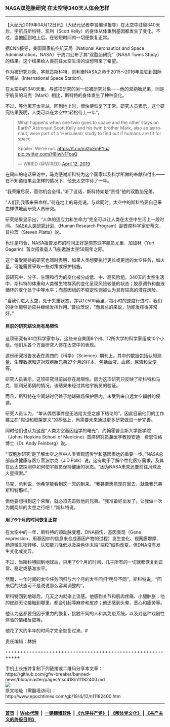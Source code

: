 ### NASA双胞胎研究 在太空待340天人体会怎样
------------------------

<p>
 【大纪元2019年04月12日讯】（大纪元记者李言编译报导）在太空中驻留340天后，宇航员斯科特．凯利（Scott Kelly）的身体从体重到基因都发生了变化。不过，当他回到地上后，在较短时间内一切便恢复正常。
</p>
<p>
 据CNN报导，美国国家航空航天局（National Aeronautics and Space Administration，NASA）于周四公布了其“双胞胎研究”（NASA Twins Study）的结果。这个结果给人类前往太空生活的设想带来了希望。
</p>
<p>
 作为被研究对象，宇航员斯科特．凯利奉NASA之命于2015～2016年进驻到国际空间站（International Space Station）。
</p>
<p>
 在太空中的340天里，与该项研究的另一位被研究对象——他的双胞胎兄弟，同是宇航员的马克（Mark）相比，斯科特的身体发生了种种变化。
</p>
<p>
 不过，等他离开太空站，回到地上时，很快便恢复了正常。研究人员表示，这个研究结果表明，人类可以在太空中“轻松待上一年”。
</p>
<blockquote class="twitter-tweet" data-lang="en">
 <p dir="ltr" lang="en">
  What happens when one twin goes to space and the other stays on Earth? Astronaut Scott Kelly and his twin brother Mark, also an astronaut, were part of a ‘Herculean’ study to find out if humans are fit for space.
 </p>
 <p>
  Spoiler: We’re not.
  <a href="https://t.co/ml2pEmPYuJ">
   https://t.co/ml2pEmPYuJ
  </a>
  <a href="https://t.co/H8IwN1FoaQ">
   pic.twitter.com/H8IwN1FoaQ
  </a>
 </p>
 <p>
  — WIRED (@WIRED)
  <a href="https://twitter.com/WIRED/status/1116556799505838080?ref_src=twsrc%5Etfw">
   April 12, 2019
  </a>
 </p>
</blockquote>
<p>
 <p>
  在周四的电话采访中，马克感谢斯科特为这个国家以及科学所做的奉献和付出——在不知道结果会怎样的情况下，他去太空中待了一年。
 </p>
 <p>
  “我荣耀尽获，而你机会全得。”听了这话，斯科特如是“责怪”他的双胞胎兄弟。
 </p>
 <p>
  “人们到我家来采血样。”待在地上的马克说。与此同时，太空中的斯科特要自己采血样供地面研究人员研究。
 </p>
 <p>
  研究结果显示出，“人体的适应力和生命力”完全可以让人类在太空中生活上一段时间。
  <a href="http://www.epochtimes.com/gb/tag/nasa%E4%BA%BA%E7%B1%BB%E7%A0%94%E7%A9%B6%E8%AE%A1%E5%88%92.html">
   NASA人类研究计划
  </a>
  （Human Research Program）副首席科学家史蒂文．普拉茨（Steven Platts）说。
 </p>
 <p>
  也许是巧合，NASA报告发布的时间正好是前苏联宇航员尤里．加加林（Yuri Gagarin）首次搭乘载人飞船遨游太空58周年之际。
 </p>
 <p>
  这个备受期待的研究也同时表明，如果人类想要执行更长或更远的太空任务，如火星，可能需要采取一些对策或保护措施。
 </p>
 <p>
  该研究中，分子、生理和行为的变化被分成低、中、高风险组。340天的太空生活中，斯科特的体重和人类微生物群系的变化呈现风险较低的状态；胶原调节和血液循环的变化处于中等水平；而基因组的不稳定性则被认为具有较高的潜在风险。
 </p>
 <p>
  “当我们进入太空，处于失重状态，并以17,500英里／每小时的速度行进时，我们的身体能够适应并继续发挥作用。”普拉茨说，“而且总的来说，功能发挥得非常好。”
 </p>
 <h4>
  目前的研究结论尚有局限性
 </h4>
 <p>
  这项研究有84位科学家参与，这些来自美国8个州、12所大学的科学家组成10个小组。他们从各个方面研究人体在太空中的表现。
 </p>
 <p>
  这份研究报告发表在周四的《科学》（Science）期刊上。其中的数据包括认知测量、生理数据和这对双胞胎兄弟27个月的样本，包括血液、血浆、尿液和粪便等。
 </p>
 <p>
  研究人员表示，这项研究目前尚存在局限性。因为这项研究只反映了斯科特和马克．凯利兄弟俩的情况，该结果未经过其他宇航员的验证。
 </p>
 <p>
  而且，斯科特在空间站时仍处于地球磁场保护层内，未受到来自远太空辐射的侵袭。
 </p>
 <p>
  研究人员认为，“单从偶然事件是无法给太空之旅下结论的”。因此目前他们的工作建立在“假设和框架定义”的基础上，尚需要未来通过更多研究做进一步完善。
 </p>
 <p>
  同时他们也认为这是“人类太空基因组学的曙光”，约翰霍普金斯大学医学院（Johns Hopkins School of Medicine）首席研究员兼医学教授安迪．费恩伯格博士（Dr. Andy Feinberg）说。
 </p>
 <p>
  “‘双胞胎研究’是了解太空之旅中人类表观遗传学和基因表达的重要一步。”NASA总部首席健康与医疗官波尔克（J.D.Polk）说，这有助于了解个性化医疗需求，及其在远太空探测中如何使宇航员保持健康的状态。“因为NASA未来还要前往月球及火星探索。”
 </p>
 <p>
  马克．凯利说，他希望能看到这一天的到来。“我甚至愿意现在就去，就像我兄弟斯科特那样。”
 </p>
 <p>
  但他要想得到这个荣耀，就必须先击败他的兄弟。“我准备好出发了。让我做一次为期两年的太空之行吧！”斯科特说。
 </p>
 <h4>
  用了6个月的时间恢复正常
 </h4>
 <p>
  在太空中的一年，斯科特的颈动脉变粗、DNA损伤、基因表现（Gene expression，用基因中的信息来合成基因产物的过程）发生变化、视网膜增厚、肠道微生物转移、认知能力降低以及染色体末端“端粒”结构改变。但DNA没有发生变化或变异。
 </p>
 <p>
  不过，当斯科特回到地球后，只用了6个月的时间，几乎所有的一切就都恢复到正常、稳定或基准水平。
 </p>
 <p>
  然而，一年时间的太空任务回归与六个月的太空回归“明显不同”。斯科特说，“回来后的状态可不是说说那么容易调整的”。
 </p>
 <p>
  斯科特回到地球后，几天之内就染上流感。他感到关节和肌肉疼痛、小腿肿胀；他的皮肤无论接触到哪里，都会引起荨麻疹和皮疹；他还感到头晕、恶心和疲劳等。
 </p>
 <p>
  他认为这都要归因于重力的恢复，接触不同的人和其免疫系统，以及对这种戏剧性体验的情绪反应等。
 </p>
 <p>
  他花了大约半年的时间才完全恢复过来。#
 </p>
 <p>
  责任编辑：林妍
 </p>
</p>
+++++++++++++++++++++++++++++++++++++++++++++++++++++++++++<br/><br/>
手机上长按并复制下列链接或二维码分享本文章：<br/>
https://github.com/gfw-breaker/banned-news/blob/master/pages/nsc418/n11182400.md <br/>
<a href='https://github.com/gfw-breaker/banned-news/blob/master/pages/nsc418/n11182400.md'><img src='https://github.com/gfw-breaker/banned-news/blob/master/pages/nsc418/n11182400.md.png'/></a> <br/>
原文地址（需翻墙访问）：http://www.epochtimes.com/gb/19/4/12/n11182400.htm


------------------------
#### [首页](https://github.com/gfw-breaker/banned-news/blob/master/README.md) &nbsp;|&nbsp; [Web代理](https://github.com/labour-camp/helloworld) &nbsp;|&nbsp; [一键翻墙软件](https://github.com/gfw-breaker/nogfw/blob/master/README.md) &nbsp;| [《九评共产党》](https://github.com/gfw-breaker/9ping.md/blob/master/README.md#九评之一评共产党是什么) | [《解体党文化》](https://github.com/gfw-breaker/jtdwh.md/blob/master/README.md) | [《共产主义的终极目的》](https://github.com/gfw-breaker/gczydzjmd.md/blob/master/README.md)

